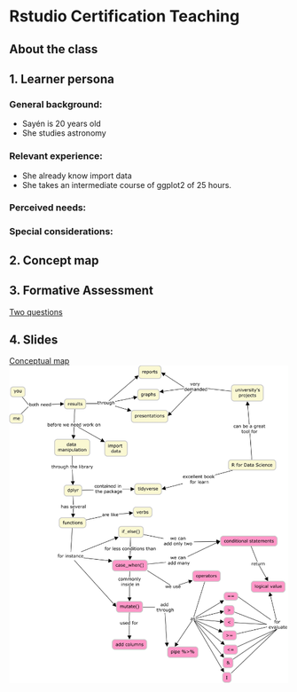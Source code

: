 # Rstudio Certification Teaching

## About the class

## 1. Learner persona

### General background:
- Sayén is 20 years old
- She studies astronomy

### Relevant experience:
- She already know import data
- She takes an intermediate course of ggplot2 of 25 hours.
### Perceived needs:

### Special considerations: 

## 2. Concept map

## 3. Formative Assessment

[Two questions](https://javiera-riffo-torres.shinyapps.io/Prueba_formativa/)

## 4. Slides

[Conceptual map](https://github.com/jariffo/Rstudio_Certification_Teaching/blob/main/Graph_case_when.jpg)
<img src="Graph_case_when.jpg" width="1000" />

